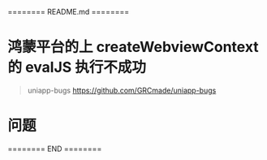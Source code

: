 ======== README.md ========

# 鸿蒙平台的上 createWebviewContext 的 evalJS 执行不成功
> uniapp-bugs https://github.com/GRCmade/uniapp-bugs

# 问题

======== END ========